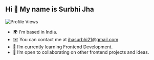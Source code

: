## Hi 👋 My name is Surbhi Jha

![Profile Views](https://komarev.com/ghpvc/?username=surbhi-codes&color=blue)

- 🌍 I'm based in India.
- ✉️ You can contact me at jhasurbhi21@gmail.com
- 🌱 I’m currently learning Frontend Development.
- 🤝 I’m open to collaborating on other frontend projects and ideas.
